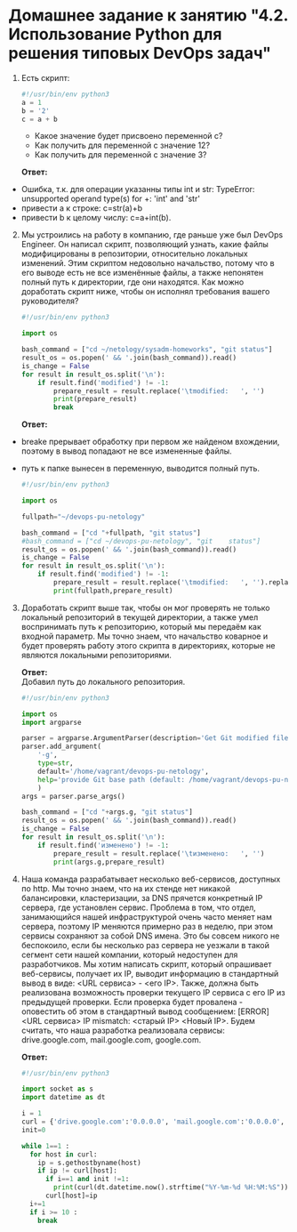 # Домашнее задание к занятию "4.2. Использование Python для решения типовых DevOps задач"

1. Есть скрипт:
	```python
    #!/usr/bin/env python3
	a = 1
	b = '2'
	c = a + b
	```
	* Какое значение будет присвоено переменной c?
	* Как получить для переменной c значение 12?
	* Как получить для переменной c значение 3?  

    **Ответ:**  

  * Ошибка, т.к. для операции указанны типы int и str: TypeError: unsupported operand type(s) for +: 'int' and 'str'
  * привести a к строке: c=str(a)+b
  * привести b к целому числу: c=a+int(b).

2. Мы устроились на работу в компанию, где раньше уже был DevOps Engineer. Он написал скрипт, позволяющий узнать, какие файлы модифицированы в репозитории, относительно локальных изменений. Этим скриптом недовольно начальство, потому что в его выводе есть не все изменённые файлы, а также непонятен полный путь к директории, где они находятся. Как можно доработать скрипт ниже, чтобы он исполнял требования вашего руководителя?

	```python
    #!/usr/bin/env python3

    import os

	bash_command = ["cd ~/netology/sysadm-homeworks", "git status"]
	result_os = os.popen(' && '.join(bash_command)).read()
    is_change = False
	for result in result_os.split('\n'):
        if result.find('modified') != -1:
            prepare_result = result.replace('\tmodified:   ', '')
            print(prepare_result)
            break

	```

    **Ответ:**  
  * breake прерывает обработку при первом же найденом вхождении, поэтому в вывод попадают не все измененные файлы.  
  * путь к папке вынесен в переменную, выводится полный путь.  

	```python
	#!/usr/bin/env python3

    import os

    fullpath="~/devops-pu-netology"

    bash_command = ["cd "+fullpath, "git status"]
    #bash_command = ["cd ~/devops-pu-netology", "git    status"]
    result_os = os.popen(' && '.join(bash_command)).read()
    is_change = False
    for result in result_os.split('\n'):
        if result.find('modified') != -1:
            prepare_result = result.replace('\tmodified:   ', '').replace('#','')
            print(fullpath,prepare_result)

	```

3. Доработать скрипт выше так, чтобы он мог проверять не только локальный репозиторий в текущей директории, а также умел воспринимать путь к репозиторию, который мы передаём как входной параметр. Мы точно знаем, что начальство коварное и будет проверять работу этого скрипта в директориях, которые не являются локальными репозиториями.

    **Ответ:**  
Добавил путь до локального репозитория.  

	```python
	#!/usr/bin/env python3

	import os
	import argparse

	parser = argparse.ArgumentParser(description='Get Git modified files')
	parser.add_argument(
	    '-g',
	    type=str,
	    default='/home/vagrant/devops-pu-netology',
	    help='provide Git base path (default: /home/vagrant/devops-pu-netology)'
	    )
	args = parser.parse_args()

	bash_command = ["cd "+args.g, "git status"]
	result_os = os.popen(' && '.join(bash_command)).read()
	is_change = False
	for result in result_os.split('\n'):
	    if result.find('изменено') != -1:
	        prepare_result = result.replace('\tизменено:   ', '')
	        print(args.g,prepare_result)

	```

4. Наша команда разрабатывает несколько веб-сервисов, доступных по http. Мы точно знаем, что на их стенде нет никакой балансировки, кластеризации, за DNS прячется конкретный IP сервера, где установлен сервис. Проблема в том, что отдел, занимающийся нашей инфраструктурой очень часто меняет нам сервера, поэтому IP меняются примерно раз в неделю, при этом сервисы сохраняют за собой DNS имена. Это бы совсем никого не беспокоило, если бы несколько раз сервера не уезжали в такой сегмент сети нашей компании, который недоступен для разработчиков. Мы хотим написать скрипт, который опрашивает веб-сервисы, получает их IP, выводит информацию в стандартный вывод в виде: <URL сервиса> - <его IP>. Также, должна быть реализована возможность проверки текущего IP сервиса c его IP из предыдущей проверки. Если проверка будет провалена - оповестить об этом в стандартный вывод сообщением: [ERROR] <URL сервиса> IP mismatch: <старый IP> <Новый IP>. Будем считать, что наша разработка реализовала сервисы: drive.google.com, mail.google.com, google.com.  

    **Ответ:**  
 
	```python
    #!/usr/bin/env python3

    import socket as s
    import datetime as dt

    i = 1
    curl = {'drive.google.com':'0.0.0.0', 'mail.google.com':'0.0.0.0', 'google.com':'0.0.0.0'}
    init=0

    while 1==1 : 
      for host in curl:
        ip = s.gethostbyname(host)
        if ip != curl[host]:
          if i==1 and init !=1:
            print(curl(dt.datetime.now().strftime("%Y-%m-%d %H:%M:%S")) +' [ERROR] ' + str(host) +' несоответствие IP:       '+curl[host]+' '+ip)
          curl[host]=ip
      i+=1 
      if i >= 10 : 
        break

	```
